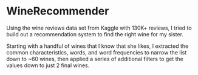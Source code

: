 # WineRecommender

Using the wine reviews data set from Kaggle with 130K+ reviews, I tried to build out a recommendation system to find the right wine for my sister. 

Starting with a handful of wines that I know that she likes, I extracted the common characteristics, words, and word frequencies to narrow the list down to ~60 wines, then applied a series of additional filters to get the values down to just 2 final wines.
